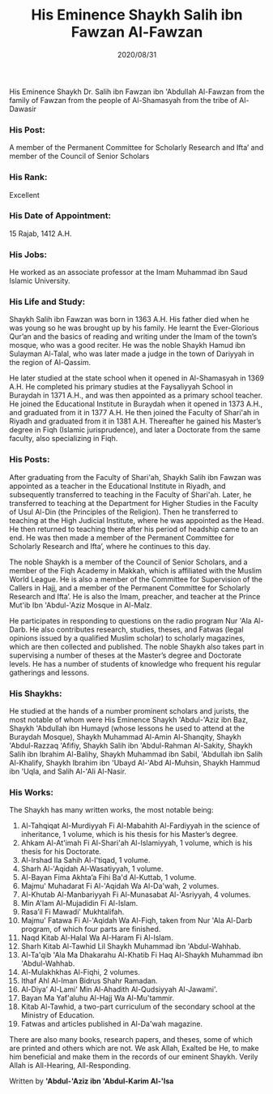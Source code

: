 ﻿---
layout: page
title: "His Eminence Shaykh Salih ibn Fawzan Al-Fawzan"
publisher: "alsalafiyyah@icloud.com"
hijri: Muharram 12, 1442 AH
date: 2020/08/31
category: [biography]
permalink: /biography/fawzan/
---

His Eminence Shaykh Dr. Salih ibn Fawzan ibn 'Abdullah Al-Fawzan from the family of Fawzan from the people of Al-Shamasyah from the tribe of Al-Dawasir

### His Post:

A member of the Permanent Committee for Scholarly Research and Ifta’ and member of the Council of Senior Scholars

### His Rank:

Excellent

### His Date of Appointment:

15 Rajab, 1412 A.H.

### His Jobs:

He worked as an associate professor at the Imam Muhammad ibn Saud Islamic University.

### His Life and Study:

Shaykh Salih ibn Fawzan was born in 1363 A.H. His father died when he was young so he was brought up by his family. He learnt the Ever-Glorious Qur’an and the basics of reading and writing under the Imam of the town’s mosque, who was a good reciter. He was the noble Shaykh Hamud ibn Sulayman Al-Talal, who was later made a judge in the town of Dariyyah in the region of Al-Qassim.

He later studied at the state school when it opened in Al-Shamasyah in 1369 A.H. He completed his primary studies at the Faysaliyyah School in Buraydah in 1371 A.H., and was then appointed as a primary school teacher. He joined the Educational Institute in Buraydah when it opened in 1373 A.H., and graduated from it in 1377 A.H. He then joined the Faculty of Shari'ah in Riyadh and graduated from it in 1381 A.H. Thereafter he gained his Master’s degree in Fiqh (Islamic jurisprudence), and later a Doctorate from the same faculty, also specializing in Fiqh.

### His Posts:

After graduating from the Faculty of Shari'ah, Shaykh Salih ibn Fawzan was appointed as a teacher in the Educational Institute in Riyadh, and subsequently transferred to teaching in the Faculty of Shari'ah. Later, he transferred to teaching at the Department for Higher Studies in the Faculty of Usul Al-Din (the Principles of the Religion). Then he transferred to teaching at the High Judicial Institute, where he was appointed as the Head. He then returned to teaching there after his period of headship came to an end. He was then made a member of the Permanent Committee for Scholarly Research and Ifta’, where he continues to this day.

The noble Shaykh is a member of the Council of Senior Scholars, and a member of the Fiqh Academy in Makkah, which is affiliated with the Muslim World League. He is also a member of the Committee for Supervision of the Callers in Hajj, and a member of the Permanent Committee for Scholarly Research and Ifta’. He is also the Imam, preacher, and teacher at the Prince Mut'ib Ibn 'Abdul-'Aziz Mosque in Al-Malz.

He participates in responding to questions on the radio program Nur 'Ala Al-Darb. He also contributes research, studies, theses, and Fatwas (legal opinions issued by a qualified Muslim scholar) to scholarly magazines, which are then collected and published. The noble Shaykh also takes part in supervising a number of theses at the Master’s degree and Doctorate levels. He has a number of students of knowledge who frequent his regular gatherings and lessons.

### His Shaykhs:

He studied at the hands of a number prominent scholars and jurists, the most notable of whom were His Eminence Shaykh 'Abdul-'Aziz ibn Baz, Shaykh 'Abdullah ibn Humayd (whose lessons he used to attend at the Buraydah Mosque), Shaykh Muhammad Al-Amin Al-Shanqity, Shaykh 'Abdul-Razzaq 'Afifiy, Shaykh Salih ibn 'Abdul-Rahman Al-Sakity, Shaykh Salih ibn Ibrahim Al-Balihy, Shaykh Muhammad ibn Sabil, 'Abdullah ibn Salih Al-Khalify, Shaykh Ibrahim ibn 'Ubayd Al-'Abd Al-Muhsin, Shaykh Hammud ibn 'Uqla, and Salih Al-'Ali Al-Nasir.

### His Works:

The Shaykh has many written works, the most notable being:

1. Al-Tahqiqat Al-Murdiyyah Fi Al-Mabahith Al-Fardiyyah in the science of inheritance, 1 volume, which is his thesis for his Master’s degree.
2. Ahkam Al-At'imah Fi Al-Shari'ah Al-Islamiyyah, 1 volume, which is his thesis for his Doctorate.
3. Al-Irshad Ila Sahih Al-I'tiqad, 1 volume.
4. Sharh Al-'Aqidah Al-Wasatiyyah, 1 volume.
5. Al-Bayan Fima Akhta’a Fihi Ba'd Al-Kuttab, 1 volume.
6. Majmu' Muhadarat Fi Al-'Aqidah Wa Al-Da'wah, 2 volumes.
7. Al-Khutab Al-Manbariyyah Fi Al-Munasabat Al-'Asriyyah, 4 volumes.
8. Min A'lam Al-Mujadidin Fi Al-Islam.
9. Rasa’il Fi Mawadi' Mukhtalifah.
10. Majmu' Fatawa Fi Al-'Aqidah Wa Al-Fiqh, taken from Nur 'Ala Al-Darb program, of which four parts are finished.
11. Naqd Kitab Al-Halal Wa Al-Haram Fi Al-Islam.
12. Sharh Kitab Al-Tawhid Lil Shaykh Muhammad ibn 'Abdul-Wahhab.
13. Al-Ta'qib 'Ala Ma Dhakarahu Al-Khatib Fi Haq Al-Shaykh Muhammad ibn 'Abdul-Wahhab.
14. Al-Mulakhkhas Al-Fiqhi, 2 volumes.
15. Ithaf Ahl Al-Iman Bidrus Shahr Ramadan.
16. Al-Diya’ Al-Lami' Min Al-Ahadith Al-Qudsiyyah Al-Jawami'.
17. Bayan Ma Yaf'aluhu Al-Hajj Wa Al-Mu'tammir.
18. Kitab Al-Tawhid, a two-part curriculum of the secondary school at the Ministry of Education.
19. Fatwas and articles published in Al-Da'wah magazine.

There are also many books, research papers, and theses, some of which are printed and others which are not. We ask Allah, Exalted be He, to make him beneficial and make them in the records of our eminent Shaykh. Verily Allah is All-Hearing, All-Responding.

Written by **'Abdul-'Aziz ibn 'Abdul-Karim Al-'Isa**
